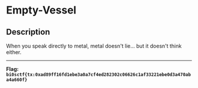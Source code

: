 # Empty-Vessel

## Description
When you speak directly to metal, metal doesn't lie... but it doesn't think either.

---
**Flag:** **`bi0sctf{tx:0xad89ff16fd1ebe3a0a7cf4ed282302c06626c1af33221ebe0d3a470aba4a660f}`**
